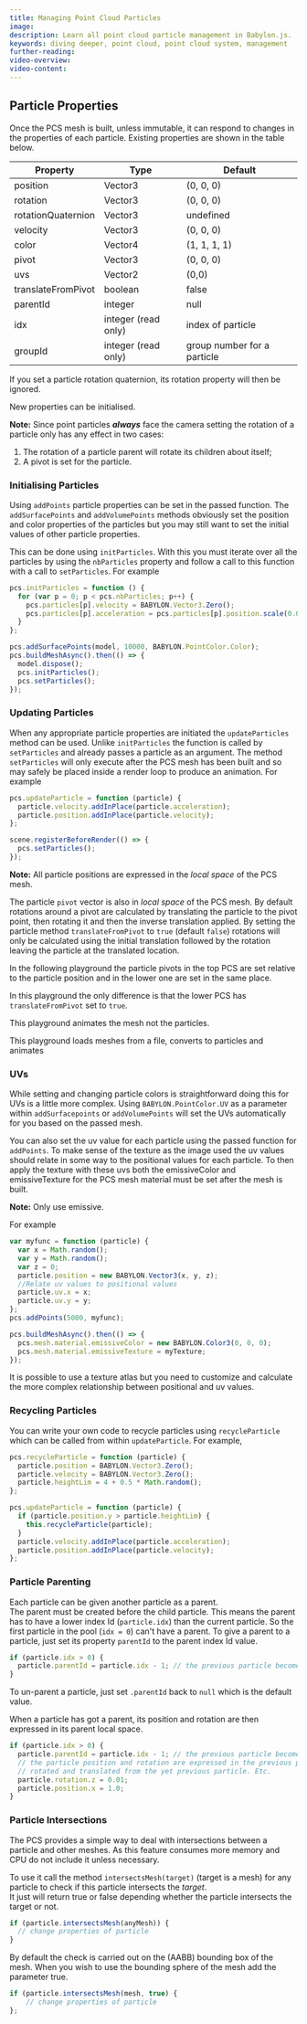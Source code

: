 ```yaml
---
title: Managing Point Cloud Particles
image:
description: Learn all point cloud particle management in Babylon.js.
keywords: diving deeper, point cloud, point cloud system, management
further-reading:
video-overview:
video-content:
---
```


## Particle Properties

Once the PCS mesh is built, unless immutable, it can respond to changes in the properties of each particle. Existing properties are shown in the table below.

| Property           | Type                | Default                     |
| ------------------ | ------------------- | --------------------------- |
| position           | Vector3             | (0, 0, 0)                   |
| rotation           | Vector3             | (0, 0, 0)                   |
| rotationQuaternion | Vector3             | undefined                   |
| velocity           | Vector3             | (0, 0, 0)                   |
| color              | Vector4             | (1, 1, 1, 1)                |
| pivot              | Vector3             | (0, 0, 0)                   |
| uvs                | Vector2             | (0,0)                       |
| translateFromPivot | boolean             | false                       |
| parentId           | integer             | null                        |
| idx                | integer (read only) | index of particle           |
| groupId            | integer (read only) | group number for a particle |

If you set a particle rotation quaternion, its rotation property will then be ignored.

New properties can be initialised.

**Note:** Since point particles **_always_** face the camera setting the rotation of a particle only has any effect in two cases:

1. The rotation of a particle parent will rotate its children about itself;
2. A pivot is set for the particle.

### Initialising Particles

Using `addPoints` particle properties can be set in the passed function. The `addSurfacePoints` and `addVolumePoints` methods obviously set the position and color properties of the particles but you may still want to set the initial values of other particle properties.

This can be done using `initParticles`. With this you must iterate over all the particles by using the `nbParticles` property and follow a call to this function with a call to `setParticles`. For example

```javascript
pcs.initParticles = function () {
  for (var p = 0; p < pcs.nbParticles; p++) {
    pcs.particles[p].velocity = BABYLON.Vector3.Zero();
    pcs.particles[p].acceleration = pcs.particles[p].position.scale(0.01);
  }
};

pcs.addSurfacePoints(model, 10000, BABYLON.PointColor.Color);
pcs.buildMeshAsync().then(() => {
  model.dispose();
  pcs.initParticles();
  pcs.setParticles();
});
```

### Updating Particles

When any appropriate particle properties are initiated the `updateParticles` method can be used. Unlike `initParticles` the function is called by `setParticles` and already passes a particle as an argument. The method `setParticles` will only execute after the PCS mesh has been built and so may safely be placed inside a render loop to produce an animation. For example

```javascript
pcs.updateParticle = function (particle) {
  particle.velocity.addInPlace(particle.acceleration);
  particle.position.addInPlace(particle.velocity);
};

scene.registerBeforeRender(() => {
  pcs.setParticles();
});
```

**Note:** All particle positions are expressed in the _local space_ of the PCS mesh.

The particle `pivot` vector is also in _local space_ of the PCS mesh. By default rotations around a pivot are calculated by translating the particle to the pivot point, then rotating it and then the inverse translation applied. By setting the particle method `translateFromPivot` to `true` (default `false`) rotations will only be calculated using the initial translation followed by the rotation leaving the particle at the translated location.

<Playground id="#UI95UC#12" title="Simple Animation" description="Simple example of animating a point cloud system."/>

In the following playground the particle pivots in the top PCS are set relative to the particle position and in the lower one are set in the same place.
<Playground id="#UI95UC#14" title="Pivot Animation Example 1" description="Simple example of animating the pivot point of a point cloud system."/>

In this playground the only difference is that the lower PCS has `translateFromPivot` set to `true`.
<Playground id="#UI95UC#15" title="Pivot Animation Example 2" description="Simple example of animating the pivot point of a point cloud system."/>

This playground animates the mesh not the particles.
<Playground id="#UI95UC#16" title="Immutable Animation" description="Simple example of point cloud system immutable animation."/>

This playground loads meshes from a file, converts to particles and animates
<Playground id="#UI95UC#17" title="Loaded Mesh Animation" description="Simple example of point cloud system animation based on loaded mesh animation."/>

### UVs

While setting and changing particle colors is straightforward doing this for UVs is a little more complex. Using `BABYLON.PointColor.UV` as a parameter within `addSurfacepoints` or `addVolumePoints` will set the UVs automatically for you based on the passed mesh.

You can also set the uv value for each particle using the passed function for `addPoints`. To make sense of the texture as the image used the uv values should relate in some way to the positional values for each particle. To then apply the texture with these uvs both the emissiveColor and emissiveTexture for the PCS mesh material must be set after the mesh is built.

**Note:** Only use emissive.

For example

```javascript
var myfunc = function (particle) {
  var x = Math.random();
  var y = Math.random();
  var z = 0;
  particle.position = new BABYLON.Vector3(x, y, z);
  //Relate uv values to positional values
  particle.uv.x = x;
  particle.uv.y = y;
};
pcs.addPoints(5000, myfunc);

pcs.buildMeshAsync().then(() => {
  pcs.mesh.material.emissiveColor = new BABYLON.Color3(0, 0, 0);
  pcs.mesh.material.emissiveTexture = myTexture;
});
```

It is possible to use a texture atlas but you need to customize and calculate the more complex relationship between positional and uv values.

<Playground id="#UI95UC#23" title="UV With Added Points" description="Simple example of updating the UVs and adding points of a point cloud system."/>
<Playground id="#UI95UC#24" title="UV With Texture Atlas" description="Simple example of updating the UVs of a point cloud system with textured atlas."/>

### Recycling Particles

You can write your own code to recycle particles using `recycleParticle` which can be called from within `updateParticle`. For example,

```javascript
pcs.recycleParticle = function (particle) {
  particle.position = BABYLON.Vector3.Zero();
  particle.velocity = BABYLON.Vector3.Zero();
  particle.heightLim = 4 + 0.5 * Math.random();
};

pcs.updateParticle = function (particle) {
  if (particle.position.y > particle.heightLim) {
    this.recycleParticle(particle);
  }
  particle.velocity.addInPlace(particle.acceleration);
  particle.position.addInPlace(particle.velocity);
};
```

<Playground id="#UI95UC#19" title="Recycling Animations" description="Simple example of recycling animations of a point cloud system."/>

### Particle Parenting

Each particle can be given another particle as a parent.  
The parent must be created before the child particle. This means the parent has to have a lower index Id (`particle.idx`) than the current particle. So the first particle in the pool (`idx = 0`) can't have a parent. To give a parent to a particle, just set its property `parentId` to the parent index Id value.

```javascript
if (particle.idx > 0) {
  particle.parentId = particle.idx - 1; // the previous particle becomes the parent of the current one
}
```

To un-parent a particle, just set `.parentId` back to `null` which is the default value.

When a particle has got a parent, its position and rotation are then expressed in its parent local space.

```javascript
if (particle.idx > 0) {
  particle.parentId = particle.idx - 1; // the previous particle becomes the parent of the current one
  // the particle position and rotation are expressed in the previous particle space, this one being already
  // rotated and translated from the yet previous particle. Etc.
  particle.rotation.z = 0.01;
  particle.position.x = 1.0;
}
```

 <Playground id="#UI95UC#18" title="Parent Animation" description="Simple example of animating a point cloud system parent."/>

### Particle Intersections

The PCS provides a simple way to deal with intersections between a particle and other meshes. As this feature consumes more memory and CPU do not include it unless necessary.

To use it call the method `intersectsMesh(target)` (target is a mesh) for any particle to check if this particle intersects the _target_.  
It just will return true or false depending whether the particle intersects the target or not.

```javascript
if (particle.intersectsMesh(anyMesh)) {
  // change properties of particle
}
```

By default the check is carried out on the (AABB) bounding box of the mesh. When you wish to use the bounding sphere of the mesh add the parameter true.

```javascript
if (particle.intersectsMesh(mesh, true) {
    // change properties of particle
};
```

<Playground id="#UI95UC#20" title="Recycling Particle Collisions" description="Simple example of recycling particle collisions of a point cloud system."/>
<Playground id="#UI95UC#21" title="Mesh Colliding With Point Cloud" description="Simple example of a mesh colliding with a point cloud."/>
